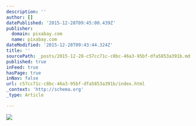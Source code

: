 ```yaml
---
description: ''
author: []
datePublished: '2015-12-28T09:45:00.439Z'
publisher:
  domain: pixabay.com
  name: pixabay.com
dateModified: '2015-12-28T09:43:44.324Z'
title: ''
sourcePath: _posts/2015-12-28-c57cc71c-c8bc-46a3-95bf-dfa5853a391b.md
published: true
inFeed: true
hasPage: true
inNav: false
url: c57cc71c-c8bc-46a3-95bf-dfa5853a391b/index.html
_context: 'http://schema.org'
_type: Article

---
```

![](https://pixabay.com/static/uploads/photo/2015/10/16/01/25/child-990368_960_720.jpg)